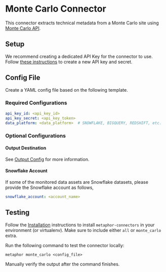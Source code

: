 # Monte Carlo Connector

This connector extracts technical metadata from a Monte Carlo site using [Monte Carlo API](https://docs.getmontecarlo.com/docs/using-the-api).

## Setup

We recommend creating a dedicated API Key for the connector to use. Follow [these instructions](https://docs.getmontecarlo.com/docs/creating-an-api-token#creating-an-api-key) to create a new API key and secret.

## Config File

Create a YAML config file based on the following template.

### Required Configurations

```yaml
api_key_id: <api_key_id>
api_key_secret: <api_key_token>
data_platform: <data_platform>  # SNOWFLAKE, BIGQUERY, REDSHIFT, etc.
```

### Optional Configurations

#### Output Destination

See [Output Config](../common/docs/output.md) for more information.

#### Snowflake Account

If some of the monitored data assets are Snowflake datasets, please provide the Snowflake account as follows,

```yaml
snowflake_account: <account_name>
```

## Testing

Follow the [Installation](../../README.md) instructions to install `metaphor-connectors` in your environment (or virtualenv). Make sure to include either `all` or `monte_carlo` extra.

Run the following command to test the connector locally:

```shell
metaphor monte_carlo <config_file>
```

Manually verify the output after the command finishes.
